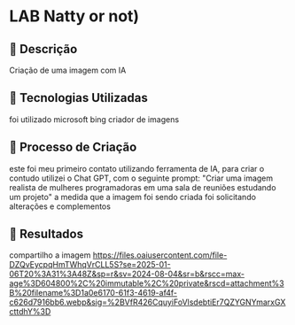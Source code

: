 # LAB Natty or not)

## 📒 Descrição
Criação de uma imagem com IA

## 🤖 Tecnologias Utilizadas
foi utilizado microsoft bing criador de imagens

## 🧐 Processo de Criação
este foi meu primeiro contato utilizando ferramenta de IA, para criar o contudo utilizei o Chat GPT, com o seguinte prompt:
"Criar uma imagem realista de mulheres programadoras em uma sala de reuniões estudando um projeto" a medida que a imagem foi sendo criada foi solicitando alterações e complementos

## 🚀 Resultados
compartilho a imagem 
https://files.oaiusercontent.com/file-DZQvEycpqHmTWhqVrCLL5S?se=2025-01-06T20%3A31%3A48Z&sp=r&sv=2024-08-04&sr=b&rscc=max-age%3D604800%2C%20immutable%2C%20private&rscd=attachment%3B%20filename%3D1a0e6170-61f3-4619-af4f-c626d7916bb6.webp&sig=%2BVfR426CquyiFoVlsdebtiEr7QZYGNYmarxGXcttdhY%3D 
